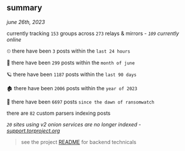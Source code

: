 
## summary
_june 26th, 2023_

currently tracking `153` groups across `273` relays & mirrors - _`109` currently online_

⏲ there have been `3` posts within the `last 24 hours`

🦈 there have been `299` posts within the `month of june`

🪐 there have been `1187` posts within the `last 90 days`

🏚 there have been `2006` posts within the `year of 2023`

🦕 there have been `6697` posts `since the dawn of ransomwatch`

there are `82` custom parsers indexing posts

_`20` sites using v2 onion services are no longer indexed - [support.torproject.org](https://support.torproject.org/onionservices/v2-deprecation/)_

> see the project [README](https://github.com/joshhighet/ransomwatch#ransomwatch--) for backend technicals
